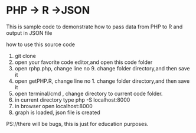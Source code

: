 # PHP -> R ->JSON
This is sample code to demonstrate how to pass data from PHP to R and output in JSON file

how to use this source code
1. git clone
2. open your favorite code editor,and open this code folder
3. open rphp.php, change line no 9. change folder directory,and then save it
4. open getPHP.R, change line no 1. change folder directory,and then save it
5. open terminal/cmd , change directory to current code folder.
6. in current directory type php -S localhost:8000
7. in browser open localhost:8000
8. graph is loaded, json file is created

PS://there will be bugs, this is just for education purposes.
